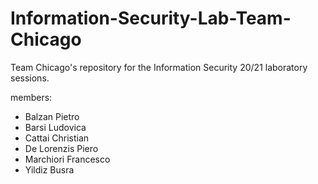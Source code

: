# Information-Security-Lab-Team-Chicago

Team Chicago's repository for the Information Security 20/21 laboratory sessions.

members: 
- Balzan Pietro
- Barsi Ludovica
- Cattai Christian
- De Lorenzis Piero
- Marchiori Francesco
- Yildiz Busra
